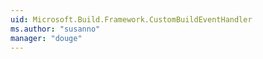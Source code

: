 ```yaml
---
uid: Microsoft.Build.Framework.CustomBuildEventHandler
ms.author: "susanno"
manager: "douge"
---
```

